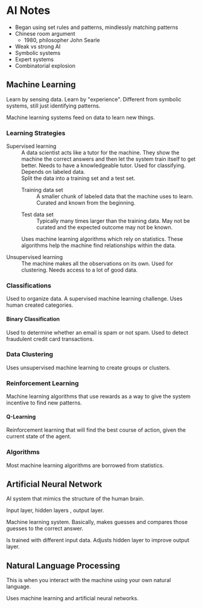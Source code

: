 # AI Notes

- Began using set rules and patterns, mindlessly matching patterns
- Chinese room argument
  + 1980, philosopher John Searle
- Weak vs strong AI
- Symbolic systems
- Expert systems
- Combinatorial explosion
  
## Machine Learning

Learn by sensing data. Learn by "experience". Different from symbolic systems, still just identifying patterns.

Machine learning systems feed on data to learn new things.

### Learning Strategies

<dl>
  <dt>Supervised learning</dt>
  <dd>A data scientist acts like a tutor for the machine. They show the machine the correct answers and then let the system train itself to get better. Needs to have a knowledgeable tutor. Used for classifying. Depends on labeled data.</dd>
  <dd>
    Split the data into a training set and a test set.
    <dl>
      <dt>Training data set</dt>
      <dd>A smaller chunk of labeled data that the machine uses to learn. Curated and known from the beginning.</dd>
    </dl>
    <dl>
      <dt>Test data set</dt>
      <dd>Typically many times larger than the training data. May not be curated and the expected outcome may not be known.</dd>
    </dl>
    Uses machine learning algorithms which rely on statistics. These algorithms help the machine find relationships within the data.
  </dd>
</dl>
<dl>
  <dt>Unsupervised learning</dt>
  <dd>The machine makes all the observations on its own. Used for clustering. Needs access to a lot of good data.</dd>
</dl>

### Classifications

Used to organize data. A supervised machine learning challenge. Uses human created categories.

#### Binary Classification

Used to determine whether an email is spam or not spam. Used to detect fraudulent credit card transactions.

### Data Clustering

Uses unsupervised machine learning to create groups or clusters.

### Reinforcement Learning

Machine learning algorithms that use rewards as a way to give the system incentive to find new patterns.

#### Q-Learning

Reinforcement learning that will find the best course of action, given the current state of the agent.

### Algorithms

Most machine learning algorithms are borrowed from statistics.

## Artificial Neural Network

AI system that mimics the structure of the human brain.

Input layer, hidden layers , output layer.

Machine learning system. Basically, makes guesses and compares those guesses to the correct answer.

Is trained with different input data. Adjusts hidden layer to improve output layer.

## Natural Language Processing

This is when you interact with the machine using your own natural language.

Uses machine learning and artificial neural networks.
